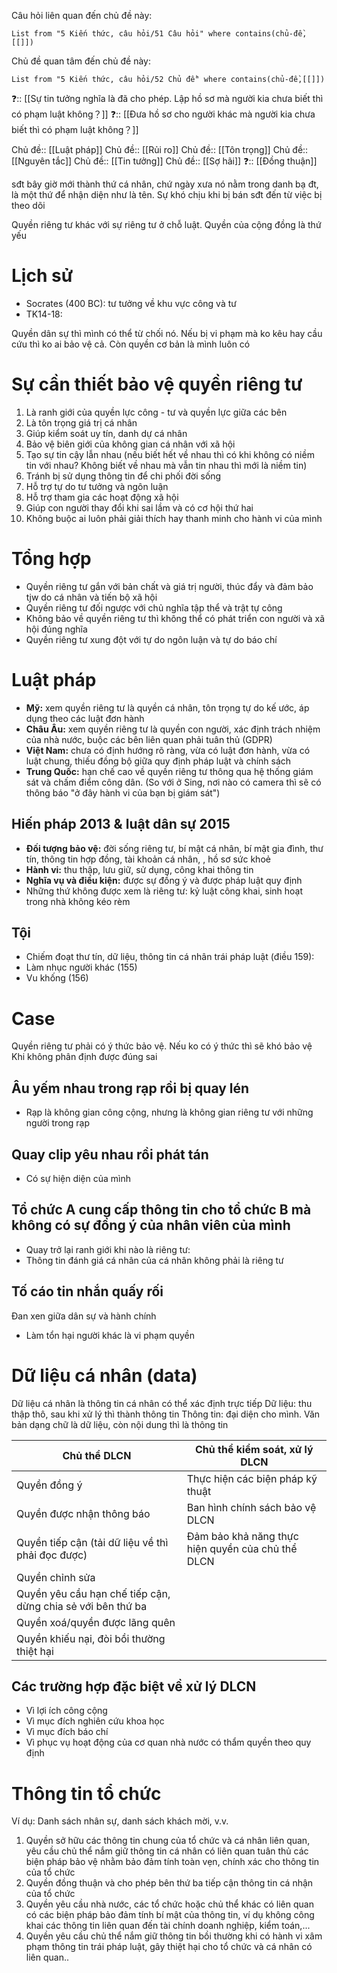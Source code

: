 Câu hỏi liên quan đến chủ đề này:
```dataview
List from "5 Kiến thức, câu hỏi/51 Câu hỏi" where contains(chủ-đề,[[]]) 
```

Chủ đề quan tâm đến chủ đề này:
```dataview
List from "5 Kiến thức, câu hỏi/52 Chủ đề" where contains(chủ-đề,[[]]) 
```

❓:: [[Sự tin tưởng nghĩa là đã cho phép. Lập hồ sơ mà người kia chưa biết thì có phạm luật không？]] 
❓:: [[Đưa hồ sơ cho người khác mà người kia chưa biết thì có phạm luật không？]] 

Chủ đề:: [[Luật pháp]]
Chủ đề:: [[Rủi ro]]
Chủ đề:: [[Tôn trọng]]
Chủ đề:: [[Nguyên tắc]]
Chủ đề:: [[Tin tưởng]]
Chủ đề:: [[Sợ hãi]]
❓:: [[Đồng thuận]]

sđt bây giờ mới thành thứ cá nhân, chứ ngày xưa nó nằm trong danh bạ đt, là một thứ để nhận diện như là tên. Sự khó chịu khi bị bán sđt đến từ việc bị theo dõi

Quyền riêng tư khác với sự riêng tư ở chỗ luật. Quyền của cộng đồng là thứ yếu

# Lịch sử
- Socrates (400 BC): tư tưởng về khu vực công và tư
- TK14-18: 

Quyền dân sự thì mình có thể từ chối nó. Nếu bị vi phạm mà ko kêu hay cầu cứu thì ko ai bảo vệ cả. Còn quyền cơ bản là mình luôn có

# Sự cần thiết bảo vệ quyền riêng tư
1. Là ranh giới của quyền lực công - tư và quyền lực giữa các bên
2. Là tôn trọng giá trị cá nhân
3. Giúp kiểm soát uy tín, danh dự cá nhân
4. Bảo vệ biên giới của không gian cá nhân với xã hội
5. Tạo sự tin cậy lẫn nhau (nếu biết hết về nhau thì có khi không có niềm tin với nhau? Không biết về nhau mà vẫn tin nhau thì mới là niềm tin) 
6. Tránh bị sử dụng thông tin để chi phối đời sống
7. Hỗ trợ tự do tư tưởng và ngôn luận
8. Hỗ trợ tham gia các hoạt động xã hội
9. Giúp con người thay đổi khi sai lầm và có cơ hội thứ hai
10. Không buộc ai luôn phải giải thích hay thanh minh cho hành vi của mình

# Tổng hợp
- Quyền riêng tư gắn với bản chất và giá trị người, thúc đẩy và đảm bảo tjw do cá nhân và tiến bộ xã hội
- Quyền riêng tư đối ngược với chủ nghĩa tập thể và trật tự công
- Không bảo về quyền riêng tư thì không thể có phát triển con người và xã hội đúng nghĩa
- Quyền riêng tư xung đột với tự do ngôn luận và tự do báo chí

# Luật pháp
- **Mỹ:** xem quyền riêng tư là quyền cá nhân, tôn trọng tự do kế ước, áp dụng theo các luật đơn hành
- **Châu Âu:** xem quyền riêng tư là quyền con người, xác định trách nhiệm của nhà nước, buộc các bên liên quan phải tuân thủ (GDPR)
- **Việt Nam:** chưa có định hướng rõ ràng, vừa có luật đơn hành, vừa có luật chung, thiếu đồng bộ giữa quy định pháp luật và chính sách 
- **Trung Quốc:** hạn chế cao về quyền riêng tư thông qua hệ thống giám sát và chấm điểm công dân. (So với ở Sing, nơi nào có camera thì sẽ có thông báo  "ở đây hành vi của bạn bị giám sát") 

## Hiến pháp 2013 & luật dân sự 2015
- **Đối tượng bảo vệ:** đời sống riêng tư, bí mật cá nhân, bí mật gia đình, thư tín, thông tin hợp đồng, tài khoản cá nhân, , hồ sơ sức khoẻ
- **Hành vi:** thu thập, lưu giữ, sử dụng, công khai thông tin
- **Nghĩa vụ và điều kiện:** được sự đồng ý và được pháp luật quy định
- Những thứ không được xem là riêng tư: kỷ luật công khai, sinh hoạt trong nhà không kéo rèm

## Tội
- Chiếm đoạt thư tín, dữ liệu, thông tin cá nhân trái pháp luật (điều 159): 
- Làm nhục người khác (155)
- Vu khống (156)   

# Case
Quyền riêng tư phải có ý thức bảo vệ. Nếu ko có ý thức thì sẽ khó bảo vệ
Khi không phân định được đúng sai
## Âu yếm nhau trong rạp rồi bị quay lén
- Rạp là không gian công cộng, nhưng là không gian riêng tư với những người trong rạp
## Quay clip yêu nhau rồi phát tán
- Có sự hiện diện của mình

## Tổ chức A cung cấp thông tin cho tổ chức B mà không có sự đồng ý của nhân viên của mình
- Quay trở lại ranh giới khi nào là riêng tư: 
- Thông tin đánh giá cá nhân của cá nhân không phải là riêng tư

## Tố cáo tin nhắn quấy rối
Đan xen giữa dân sự và hành chính
- Làm tổn hại người khác là vi phạm quyền

# Dữ liệu cá nhân (data) 
Dữ liệu cá nhân là thông tin cá nhân có thể xác định trực tiếp
Dữ liệu: thu thập thô, sau khi xử lý thì thành thông tin
Thông tin: đại diện cho mình. Văn bản dạng chữ là dữ liệu, còn nội dung thì là thông tin

| Chủ thể DLCN                                                | Chủ thể kiểm soát, xử lý DLCN                     |
| ----------------------------------------------------------- | ------------------------------------------------- |
| Quyền đồng ý                                                | Thực hiện các biện pháp kỹ thuật                  |
| Quyền được nhận thông báo                                   | Ban hình chính sách bảo vệ DLCN                   |
| Quyền tiếp cận (tải dữ liệu về thì phải đọc được)           | Đảm bảo khả năng thực hiện quyền của chủ thể DLCN | 
| Quyền chỉnh sửa                                             |                                                   |
| Quyền yêu cầu hạn chế tiếp cận, dừng chia sẻ với bên thứ ba |                                                   |
| Quyền xoá/quyền được lãng quên                              |                                                   |
| Quyền khiếu nại, đòi bồi thường thiệt hại                   |                                                   |

## Các trường hợp đặc biệt về xử lý DLCN
- Vì lợi ích công cộng
- Vì mục đích nghiên cứu khoa học
- Vì mục đích báo chí
- Vì phục vụ hoạt động của cơ quan nhà nước có thẩm quyền theo quy định

# Thông tin tổ chức
Ví dụ: Danh sách nhân sự, danh sách khách mời, v.v.

1. Quyền sở hữu các thông tin chung của tổ chức và cá nhân liên quan, yêu cầu chủ thể nắm giữ thông tin cá nhân có liên quan tuân thủ các biện pháp bảo vệ nhằm bảo đảm tính toàn vẹn, chính xác cho thông tin của tổ chức
2. Quyền đồng thuận và cho phép bên thứ ba tiếp cận thông tin cá nhận của tổ chức
3. Quyền yêu cầu nhà nước, các tổ chức hoặc chủ thể khác có liên quan có các biện pháp bảo đảm tính bí mật của thông tin, ví dụ không công khai các thông tin liên quan đến tài chính doanh nghiệp, kiểm toán,...
4. Quyền yêu cầu chủ thể nắm giữ thông tin bồi thường khi có hành vi xâm phạm thông tin trái pháp luật, gây thiệt hại cho tổ chức và cá nhân có liên quan..